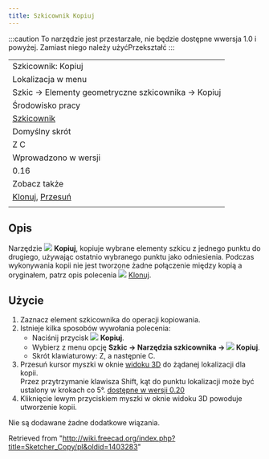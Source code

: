 ```yaml
---
title: Szkicownik Kopiuj
---
```

:::caution
To narzędzie jest przestarzałe, nie będzie dostępne wwersja 1.0 i powyżej. Zamiast niego należy użyćPrzekształć
:::

|  |
| --- |
| Szkicownik: Kopiuj |
| Lokalizacja w menu |
| Szkic → Elementy geometryczne szkicownika → Kopiuj |
| Środowisko pracy |
| [Szkicownik](/Sketcher_Workbench/pl "Sketcher Workbench/pl") |
| Domyślny skrót |
| Z C |
| Wprowadzono w wersji |
| 0.16 |
| Zobacz także |
| [Klonuj](/Sketcher_Clone/pl "Sketcher Clone/pl"), [Przesuń](/Sketcher_Move/pl "Sketcher Move/pl") |
|  |

## Opis

Narzędzie ![](/images/Sketcher_Copy.svg) **Kopiuj**, kopiuje wybrane elementy szkicu z jednego punktu do drugiego, używając ostatnio wybranego punktu jako odniesienia. Podczas wykonywania kopii nie jest tworzone żadne połączenie między kopią a oryginałem, patrz opis polecenia ![](/images/Sketcher_Clone.svg) [Klonuj](/Sketcher_Clone/pl "Sketcher Clone/pl").

## Użycie

1. Zaznacz element szkicownika do operacji kopiowania.
2. Istnieje kilka sposobów wywołania polecenia:
   * Naciśnij przycisk ![](/images/Sketcher_Copy.svg) **Kopiuj**.
   * Wybierz z menu opcję **Szkic → Narzędzia szkicownika → ![](/images/Sketcher_Copy.svg) Kopiuj**.
   * Skrót klawiaturowy: Z, a następnie C.
3. Przesuń kursor myszki w oknie [widoku 3D](/3D_view/pl "3D view/pl") do żądanej lokalizacji dla kopii.   
   Przez przytrzymanie klawisza Shift, kąt do punktu lokalizacji może być ustalony w krokach co 5°. [dostępne w wersji 0.20](/Release_notes_0.20/pl "Release notes 0.20/pl")
4. Kliknięcie lewym przyciskiem myszki w oknie widoku 3D powoduje utworzenie kopii.

Nie są dodawane żadne dodatkowe wiązania.

Retrieved from "<http://wiki.freecad.org/index.php?title=Sketcher_Copy/pl&oldid=1403283>"